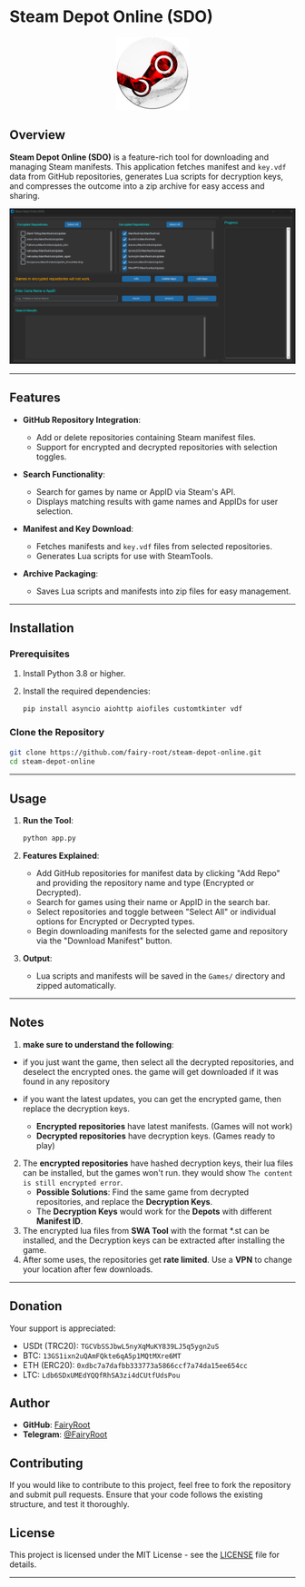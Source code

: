# Steam Depot Online (SDO)

<div align="center">
  <img src="imgs/app.png" alt="SDO Logo" width="128" height="128">
</div>

## Overview

**Steam Depot Online (SDO)** is a feature-rich tool for downloading and managing Steam manifests. This application fetches manifest and `key.vdf` data from GitHub repositories, generates Lua scripts for decryption keys, and compresses the outcome into a zip archive for easy access and sharing.

<div align="center">
  <img src="imgs/ui.png" alt="SDO UI">
</div>

---

## Features

- **GitHub Repository Integration**:

  - Add or delete repositories containing Steam manifest files.
  - Support for encrypted and decrypted repositories with selection toggles.

- **Search Functionality**:

  - Search for games by name or AppID via Steam's API.
  - Displays matching results with game names and AppIDs for user selection.

- **Manifest and Key Download**:

  - Fetches manifests and `key.vdf` files from selected repositories.
  - Generates Lua scripts for use with SteamTools.

- **Archive Packaging**:
  - Saves Lua scripts and manifests into zip files for easy management.

---

## Installation

### Prerequisites

1. Install Python 3.8 or higher.
2. Install the required dependencies:

   ```bash
   pip install asyncio aiohttp aiofiles customtkinter vdf
   ```

### Clone the Repository

```bash
git clone https://github.com/fairy-root/steam-depot-online.git
cd steam-depot-online
```

---

## Usage

1. **Run the Tool**:

   ```bash
   python app.py
   ```

2. **Features Explained**:

   - Add GitHub repositories for manifest data by clicking "Add Repo" and providing the repository name and type (Encrypted or Decrypted).
   - Search for games using their name or AppID in the search bar.
   - Select repositories and toggle between "Select All" or individual options for Encrypted or Decrypted types.
   - Begin downloading manifests for the selected game and repository via the "Download Manifest" button.

3. **Output**:
   - Lua scripts and manifests will be saved in the `Games/` directory and zipped automatically.

---

## Notes

1. **make sure to understand the following**:

- if you just want the game, then select all the decrypted repositories, and deselect the encrypted ones. the game will get downloaded if it was found in any repository

- if you want the latest updates, you can get the encrypted game, then replace the decryption keys.
  - **Encrypted repositories** have latest manifests. (Games will not work)
  - **Decrypted repositories** have decryption keys. (Games ready to play)

2. The **encrypted repositories** have hashed decryption keys, their lua files can be installed, but the games won't run. they would show `The content is still encrypted error`.
   - **Possible Solutions**: Find the same game from decrypted repositories, and replace the **Decryption Keys**.
   - The **Decryption Keys** would work for the **Depots** with different **Manifest ID**.
3. The encrypted lua files from **SWA Tool** with the format \*.st can be installed, and the Decryption keys can be extracted after installing the game.
4. After some uses, the repositories get **rate limited**. Use a **VPN** to change your location after few downloads.

---

## Donation

Your support is appreciated:

- USDt (TRC20): `TGCVbSSJbwL5nyXqMuKY839LJ5q5ygn2uS`
- BTC: `13GS1ixn2uQAmFQkte6qA5p1MQtMXre6MT`
- ETH (ERC20): `0xdbc7a7dafbb333773a5866ccf7a74da15ee654cc`
- LTC: `Ldb6SDxUMEdYQQfRhSA3zi4dCUtfUdsPou`

## Author

- **GitHub**: [FairyRoot](https://github.com/fairy-root)
- **Telegram**: [@FairyRoot](https://t.me/FairyRoot)

## Contributing

If you would like to contribute to this project, feel free to fork the repository and submit pull requests. Ensure that your code follows the existing structure, and test it thoroughly.

## License

This project is licensed under the MIT License - see the [LICENSE](LICENSE) file for details.

---

